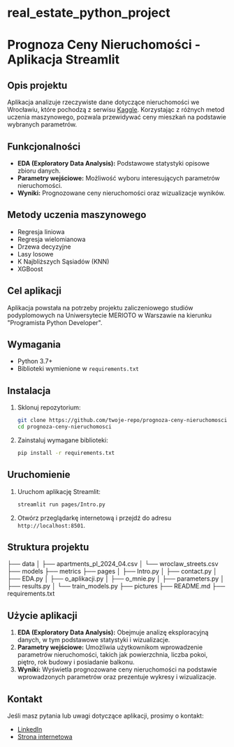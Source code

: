 # real_estate_python_project

# Prognoza Ceny Nieruchomości - Aplikacja Streamlit

## Opis projektu
Aplikacja analizuje rzeczywiste dane dotyczące nieruchomości we Wrocławiu, które pochodzą z serwisu [Kaggle](https://www.kaggle.com/datasets/krzysztofjamroz/apartment-prices-in-poland?select=apartments_rent_pl_2024_04.csv). Korzystając z różnych metod uczenia maszynowego, pozwala przewidywać ceny mieszkań na podstawie wybranych parametrów.

## Funkcjonalności
- **EDA (Exploratory Data Analysis):** Podstawowe statystyki opisowe zbioru danych.
- **Parametry wejściowe:** Możliwość wyboru interesujących parametrów nieruchomości.
- **Wyniki:** Prognozowane ceny nieruchomości oraz wizualizacje wyników.

## Metody uczenia maszynowego
- Regresja liniowa
- Regresja wielomianowa
- Drzewa decyzyjne
- Lasy losowe
- K Najbliższych Sąsiadów (KNN)
- XGBoost

## Cel aplikacji
Aplikacja powstała na potrzeby projektu zaliczeniowego studiów podyplomowych na Uniwersytecie MERIOTO w Warszawie na kierunku "Programista Python Developer".

## Wymagania
- Python 3.7+
- Biblioteki wymienione w `requirements.txt`

## Instalacja
1. Sklonuj repozytorium:
    ```bash
    git clone https://github.com/twoje-repo/prognoza-ceny-nieruchomosci.git
    cd prognoza-ceny-nieruchomosci
    ```

2. Zainstaluj wymagane biblioteki:
    ```bash
    pip install -r requirements.txt
    ```

## Uruchomienie
1. Uruchom aplikację Streamlit:
    ```bash
    streamlit run pages/Intro.py
    ```

2. Otwórz przeglądarkę internetową i przejdź do adresu `http://localhost:8501`.

## Struktura projektu
├── data
│ ├── apartments_pl_2024_04.csv
│ └── wroclaw_streets.csv
├── models
├── metrics
├── pages
│ ├── Intro.py
│ ├── contact.py
│ ├── EDA.py
│ ├── o_aplikacji.py
│ ├── o_mnie.py
│ ├── parameters.py
│ ├── results.py
│ └── train_models.py
├── pictures
├── README.md
├── requirements.txt

## Użycie aplikacji
1. **EDA (Exploratory Data Analysis):** Obejmuje analizę eksploracyjną danych, w tym podstawowe statystyki i wizualizacje.
2. **Parametry wejściowe:** Umożliwia użytkownikom wprowadzenie parametrów nieruchomości, takich jak powierzchnia, liczba pokoi, piętro, rok budowy i posiadanie balkonu.
3. **Wyniki:** Wyświetla prognozowane ceny nieruchomości na podstawie wprowadzonych parametrów oraz prezentuje wykresy i wizualizacje.

## Kontakt
Jeśli masz pytania lub uwagi dotyczące aplikacji, prosimy o kontakt:
- [LinkedIn](https://www.linkedin.com/in/grzegorz-macowicz-b75962122/)
- [Strona internetowa](https://grzegorzmacowicz.pl/)